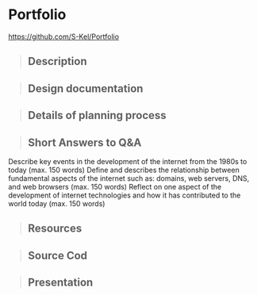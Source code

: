 # Portfolio
https://github.com/S-Kel/Portfolio

> ## Description ##

> ## Design documentation ##

> ## Details of planning process ##

> ## Short Answers to Q&A ##
Describe key events in the development of the internet from the 1980s to today (max. 150 words) Define and describes the relationship between fundamental aspects of the internet such as: domains, web servers, DNS, and web browsers (max. 150 words) Reflect on one aspect of the development of internet technologies and how it has contributed to the world today (max. 150 words)

> ## Resources ##

> ## Source Cod ##

> ## Presentation ##
